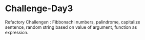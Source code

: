 # Challenge-Day3
Refactory Challengen : Fibbonachi numbers, palindrome, capitalize sentence, random string based on value of argument, function as expression.
